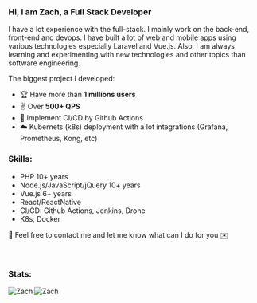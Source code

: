 ### Hi, I am Zach, a Full Stack Developer

I have a lot experience with the full-stack. I mainly work on the back-end, front-end and devops. I have built a lot of web and mobile apps using various technologies especially Laravel and Vue.js. Also, I am always learning and experimenting with new technologies and other topics than software engineering.
  
The biggest project I developed:  
- 🏆 Have more than **1 millions users**  
- ✌️ Over **500+ QPS**  
- 🔨 Implement CI/CD by Github Actions
- ☁️ Kubernets (k8s) deployment with a lot integrations (Grafana, Prometheus, Kong, etc)

### Skills:
- PHP 10+ years
- Node.js/JavaScript/jQuery 10+ years
- Vue.js 6+ years
- React/ReactNative
- CI/CD: Github Actions, Jenkins, Drone
- K8s, Docker

💬 Feel free to contact me and let me know what can I do for you  [✉️](mailto:thrall.chen@gmail.com)

<br>

### Stats:

<p>
<img align="left" src="https://github-readme-stats.vercel.app/api?username=imdgr886&show_icons=true&locale=en&count_private=true&theme=" alt="Zach" />

<img align="left" src="https://github-readme-stats.vercel.app/api/top-langs?username=imdgr886&show_icons=true&locale=en&layout=compact" alt="Zach" />
</p>
